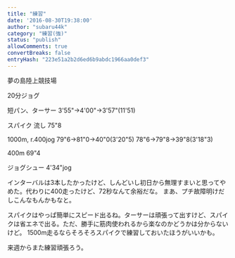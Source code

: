 ```yaml
---
title: "練習"
date: '2016-08-30T19:38:00'
author: "subaru44k"
category: "練習(強)"
status: "publish"
allowComments: true
convertBreaks: false
entryHash: "223e51a2b2d6ed6b9abdc1966aa0def3"
---
```

夢の島陸上競技場

20分ジョグ

短パン、ターサー
3&#39;55"→4&#39;00"→3&#39;57"(11&#39;51)

スパイク
流し
75"8

1000m, r.400jog
79"6→81"0→40"0(3&#39;20"5)
78"6→79"8→39"8(3&#39;18"3)

400m
69"4

ジョグシュー
4&#39;34"jog

インターバルは3本したかったけど、しんどいし初日から無理すまいと思ってやめた。代わりに400走ったけど、72秒なんて余裕だな。
まあ、プチ故障明けだしこんなもんかもなと。

スパイクはやっぱ簡単にスピード出るね。ターサーは頑張って出すけど、スパイクは省エネで出る。ただ、勝手に筋肉使われるから楽なのかどうかは分からないけど。
1500m走るならそろそろスパイクで練習しておいたほうがいいかも。

来週からまた練習頑張ろう。
